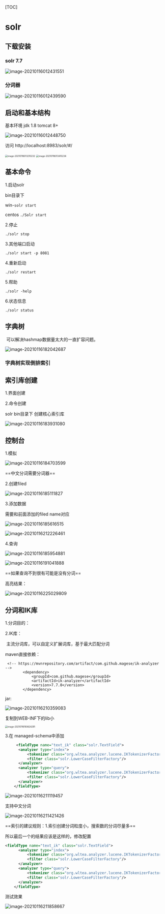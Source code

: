 [TOC]



# solr



## 下载安装

### solr 7.7

![image-20210116012431551](https://xiaoboblog-bucket.oss-cn-hangzhou.aliyuncs.com/blog/image-20210116012431551.png)

### 分词器

![image-20210116012439590](https://xiaoboblog-bucket.oss-cn-hangzhou.aliyuncs.com/blog/image-20210116012439590.png)

## 启动和基本结构

基本环境 jdk 1.8 tomcat 8+

![image-20210116012448750](https://xiaoboblog-bucket.oss-cn-hangzhou.aliyuncs.com/blog/image-20210116012448750.png)

访问 http://localhost:8983/solr/#/

<img src="https://xiaoboblog-bucket.oss-cn-hangzhou.aliyuncs.com/blog/image-20210116013210232.png" alt="image-20210116013210232" style="zoom:50%;" />

<img src="https://xiaoboblog-bucket.oss-cn-hangzhou.aliyuncs.com/blog/image-20210116013410234.png" alt="image-20210116013410234" style="zoom:50%;" />



## 基本命令



1.启动solr

bin目录下 

win-`solr start`  

centos `./Solr start`

2.停止

`./solr stop` 

3.其他端口启动

`./solr start -p 8081`

4.重新启动

`./solr restart`

5.帮助

`./solr -help`

6.状态信息

`./solr status`



## 字典树

​	可以解决hashmap数据量太大的一直扩容问题。

![image-20210116182042687](https://xiaoboblog-bucket.oss-cn-hangzhou.aliyuncs.com/blog/image-20210116182042687.png)

### 字典树实现倒排索引

## 索引库创建

1.界面创建

2.命令创建

solr bin目录下  创建核心索引库

![image-20210116183931080](https://xiaoboblog-bucket.oss-cn-hangzhou.aliyuncs.com/blog/image-20210116183931080.png)

## 控制台

1.模拟

![image-20210116184703599](https://xiaoboblog-bucket.oss-cn-hangzhou.aliyuncs.com/blog/image-20210116184703599.png)

==中文分词需要分词器==

2.创建filed

![image-20210116185111827](https://xiaoboblog-bucket.oss-cn-hangzhou.aliyuncs.com/blog/image-20210116185111827.png)

3.添加数据

需要和前面添加的filed name对应

![image-20210116185616515](https://xiaoboblog-bucket.oss-cn-hangzhou.aliyuncs.com/blog/image-20210116185616515.png)

![image-20210116212226461](https://xiaoboblog-bucket.oss-cn-hangzhou.aliyuncs.com/blog/image-20210116212226461.png)



4.查询

![image-20210116185954881](https://xiaoboblog-bucket.oss-cn-hangzhou.aliyuncs.com/blog/image-20210116185954881.png)

![image-20210116191041888](https://xiaoboblog-bucket.oss-cn-hangzhou.aliyuncs.com/blog/image-20210116191041888.png)

==如果查询不到很有可能是没有分词==

高亮结果：

![image-20210116225029809](https://xiaoboblog-bucket.oss-cn-hangzhou.aliyuncs.com/blog/image-20210116225029809.png)





## 分词和IK库



1.分词目的：

2.IK库：

​	主流分词库，可以自定义扩展词库，基于最大匹配分词

maven直接依赖：

```
 <!-- https://mvnrepository.com/artifact/com.github.magese/ik-analyzer -->
        <dependency>
            <groupId>com.github.magese</groupId>
            <artifactId>ik-analyzer</artifactId>
            <version>7.7.0</version>
        </dependency>
```

jar:

![image-20210116210359083](https://xiaoboblog-bucket.oss-cn-hangzhou.aliyuncs.com/blog/image-20210116210359083.png)

复制到WEB-INF下的lib小

<img src="https://xiaoboblog-bucket.oss-cn-hangzhou.aliyuncs.com/blog/image-20210116193624291.png" alt="image-20210116193624291" style="zoom:50%;" />



3.在 managed-schema中添加

```xml
	 <fieldType name="text_ik" class="solr.TextField">
      <analyzer type="index">
          <tokenizer class="org.wltea.analyzer.lucene.IKTokenizerFactory" useSmart="false" conf="ik.conf"/>
          <filter class="solr.LowerCaseFilterFactory"/>
      </analyzer>
      <analyzer type="query">
          <tokenizer class="org.wltea.analyzer.lucene.IKTokenizerFactory" useSmart="true" conf="ik.conf"/>
          <filter class="solr.LowerCaseFilterFactory"/>
      </analyzer>
    </fieldType>
```

![image-20210116211119457](https://xiaoboblog-bucket.oss-cn-hangzhou.aliyuncs.com/blog/image-20210116211119457.png)

支持中文分词

![image-20210116211421426](https://xiaoboblog-bucket.oss-cn-hangzhou.aliyuncs.com/blog/image-20210116211421426.png)



==索引的建议规则：1.索引创建分词粒度小，搜索数的分词尽量多==

所以最后一个的结果应该是这样的，修改配置

```xml
<fieldType name="text_ik" class="solr.TextField">
      <analyzer type="index">
          <tokenizer class="org.wltea.analyzer.lucene.IKTokenizerFactory" useSmart="true" conf="ik.conf"/>
          <filter class="solr.LowerCaseFilterFactory"/>
      </analyzer>
      <analyzer type="query">
          <tokenizer class="org.wltea.analyzer.lucene.IKTokenizerFactory" useSmart="false" conf="ik.conf"/>
          <filter class="solr.LowerCaseFilterFactory"/>
      </analyzer>
    </fieldType>
```

测试效果

![image-20210116211858667](https://xiaoboblog-bucket.oss-cn-hangzhou.aliyuncs.com/blog/image-20210116211858667.png)